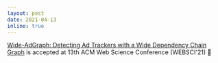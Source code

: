 ```yaml
---
layout: post
date: 2021-04-13
inline: true
---
```


[Wide-AdGraph: Detecting Ad Trackers with a Wide Dependency Chain Graph](https://arxiv.org/abs/2004.14826) is accepted at 13th ACM Web Science Conference (WEBSCI'21) 🥐
